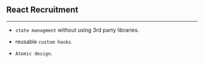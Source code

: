 ## React Recruitment

---

- `state managment` without using 3rd party libraries.

- reusable `custom hooks`.

- `Atomic design`.

